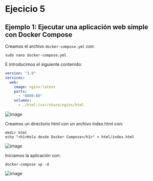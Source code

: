 # Ejecicio 5

## Ejemplo 1: Ejecutar una aplicación web simple con Docker Compose

Creamos el archivo `docker-compose.yml` con:
```shell
sudo nano docker-compose.yml
```
E introducimos el siguiente contenido:
```YAML
version: "3.8"
services:
  web:
    image: nginx:latest
    ports:
      - "8080:80"
    volumes:
      - ./html:/usr/share/nginx/html
```
![image](https://github.com/user-attachments/assets/e58dc59d-4884-4b3a-a4f6-cbf2162ba6f8)

Creamos un directorio html con un archivo index.html con:
```shell
mkdir html
echo "<h1>Hola desde Docker Compose</h1>" > html/index.html
```
![image](https://github.com/user-attachments/assets/143a8419-152d-4fea-9c33-8d696b78d40c)

Iniciamos la aplicación con:
```shell
docker-compose up -d
```
![image](https://github.com/user-attachments/assets/26f5a7a0-ee79-4306-abd8-fe797158adfe)

